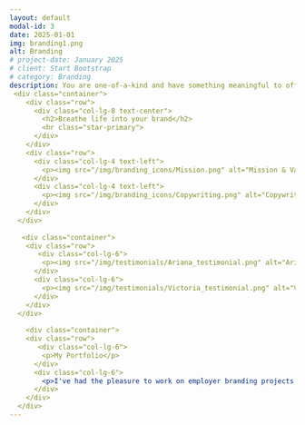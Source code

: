```yaml
---
layout: default
modal-id: 3
date: 2025-01-01
img: branding1.png
alt: Branding
# project-date: January 2025
# client: Start Bootstrap
# category: Branding 
description: You are one-of-a-kind and have something meaningful to offer the world. Your brand should reflect that. By developing distinctive visuals and written elements aligned with your values and goals, you can show your authentic self and attract the kindred spirits you seek. I can help you create a unique brand identity that builds recognition, connection and trust with your audience.
 <div class="container">
    <div class="row">
      <div class="col-lg-8 text-center">
        <h2>Breathe life into your brand</h2>
        <hr class="star-primary">
      </div>
    </div>
    <div class="row">
      <div class="col-lg-4 text-left">
        <p><img src="/img/branding_icons/Mission.png" alt="Mission & Value Proposition"><br><img src="/img/branding_icons/Personas.png" alt="Personas & Messaging Strategy"><br><img src="/img/branding_icons/Visual_Style.png" alt="Visual Style Guide"></p>
      </div>
      <div class="col-lg-4 text-left">
        <p><img src="/img/branding_icons/Copywriting.png" alt="Copywriting"><br><img src="/img/branding_icons/Website_Building.png" alt="Website Building"><br><img src="/img/branding_icons/Social_Media.png" alt="Social Media & Print Assets"></p>
      </div>
    </div>
  </div>
  
   <div class="container">
    <div class="row">
       <div class="col-lg-6">
        <p><img src="/img/testimonials/Ariana_testimonial.png" alt="Ariana's testimonial"></p>
      </div>
      <div class="col-lg-6">
        <p><img src="/img/testimonials/Victoria_testimonial.png" alt="Victoria's testimonial"></p>
      </div>
    </div>
  </div>
  
    <div class="container">
    <div class="row">
       <div class="col-lg-6">
        <p>My Portfolio</p>
      </div>
      <div class="col-lg-6">
        <p>I've had the pleasure to work on employer branding projects for major companies across industries: General Motors, Northrop Grumman, US Department of State, Capital One, Macy's, Ann Taylor and more.</p>
      </div>
    </div>
  </div>
---
```

